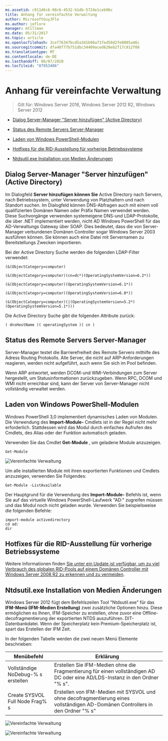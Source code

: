 ```yaml
---
ms.assetid: c911d6c6-98c6-4532-b1db-5724e1ceb96c
title: Anhang für vereinfachte Verwaltung
author: MicrosoftGuyJFlo
ms.author: joflore
manager: mtillman
ms.date: 05/31/2017
ms.topic: article
ms.openlocfilehash: 3cef76347bcd5a341b96a71fed58d2fe0085a46c
ms.sourcegitcommit: dfa48f77b751dbc34409aced628eb2f17c912f08
ms.translationtype: MT
ms.contentlocale: de-DE
ms.lasthandoff: 08/07/2020
ms.locfileid: "87953406"
---
```

# <a name="simplified-administration-appendix"></a>Anhang für vereinfachte Verwaltung

>Gilt für: Windows Server 2016, Windows Server 2012 R2, Windows Server 2012

-   [Dialog Server-Manager "Server hinzufügen" (Active Directory)](../../ad-ds/deploy/Simplified-Administration-Appendix.md#BKMK_AddServers)

-   [Status des Remote Servers Server-Manager](../../ad-ds/deploy/Simplified-Administration-Appendix.md#BKMK_ServerMgrStatus)

-   [Laden von Windows PowerShell-Modulen](../../ad-ds/deploy/Simplified-Administration-Appendix.md#BKMK_PSLoadModule)

-   [Hotfixes für die RID-Ausstellung für vorherige Betriebssysteme](../../ad-ds/deploy/Simplified-Administration-Appendix.md#BKMK_Rid)

-   [Ntdsutil.exe Installation von Medien Änderungen](../../ad-ds/deploy/Simplified-Administration-Appendix.md#BKMK_IFM)

## <a name="server-manager-add-servers-dialog-active-directory"></a><a name="BKMK_AddServers"></a>Dialog Server-Manager "Server hinzufügen" (Active Directory)

Im Dialogfeld **Server hinzufügen können Sie** Active Directory nach Servern, nach Betriebssystem, unter Verwendung von Platzhaltern und nach Standort suchen. Im Dialogfeld können DNS-Abfragen auch mit einem voll qualifizierten Domänen Namen oder Präfix Namen verwendet werden. Diese Suchvorgänge verwenden systemeigene DNS-und LDAP-Protokolle, die über .NET implementiert werden, nicht AD Windows PowerShell für das AD-Verwaltungs Gateway über SOAP. Dies bedeutet, dass die von Server-Manager verbundenen Domänen Controller sogar Windows Server 2003 ausführen können. Sie können auch eine Datei mit Servernamen zu Bereitstellungs Zwecken importieren.

Bei der Active Directory Suche werden die folgenden LDAP-Filter verwendet:

```
(&(ObjectCategory=computer)

(&(ObjectCategory=computer)(cn=dc*)(OperatingSystemVersion=6.2*))

(&(ObjectCategory=computer)(OperatingSystemVersion=6.1*))

(&(ObjectCategory=computer)(OperatingSystemVersion=6.0*))

(&(ObjectCategory=computer)(|(OperatingSystemVersion=5.2*)(OperatingSystemVersion=5.1*)))

```

Die Active Directory Suche gibt die folgenden Attribute zurück:

```
( dnsHostName )( operatingSystem )( cn )

```

## <a name="server-manager-remote-server-status"></a><a name="BKMK_ServerMgrStatus"></a>Status des Remote Servers Server-Manager
Server-Manager testet die Barrierefreiheit des Remote Servers mithilfe des Adress Routing Protokolls. Alle Server, die nicht auf ARP-Anforderungen reagieren, werden nicht aufgeführt, auch wenn Sie sich im Pool befinden.

Wenn ARP antwortet, werden DCOM-und WMI-Verbindungen zum Server hergestellt, um Statusinformationen zurückzugeben. Wenn RPC, DCOM und WMI nicht erreichbar sind, kann der Server von Server-Manager nicht vollständig verwaltet werden.

## <a name="windows-powershell-module-loading"></a><a name="BKMK_PSLoadModule"></a>Laden von Windows PowerShell-Modulen
Windows PowerShell 3,0 implementiert dynamisches Laden von Modulen. Die Verwendung des **Import-Module-** Cmdlets ist in der Regel nicht mehr erforderlich. Stattdessen wird das Modul durch einfaches Aufrufen des Cmdlets, des Alias oder der Funktion automatisch geladen.

Verwenden Sie das Cmdlet **Get-Module** , um geladene Module anzuzeigen.

```
Get-Module

```

![Vereinfachte Verwaltung](media/Simplified-Administration-Appendix/ADDS_PSGetModule.gif)

Um alle installierten Module mit ihren exportierten Funktionen und Cmdlets anzuzeigen, verwenden Sie Folgendes:

```
Get-Module -ListAvailable

```

Der Hauptgrund für die Verwendung des **Import-Module-** Befehls ist, wenn Sie auf das virtuelle Windows PowerShell-Laufwerk "AD:" zugreifen müssen und das Modul noch nicht geladen wurde. Verwenden Sie beispielsweise die folgenden Befehle:

```
import-module activedirectory
cd ad:
dir

```

## <a name="rid-issuance-hotfixes-for-previous-operating-systems"></a><a name="BKMK_Rid"></a>Hotfixes für die RID-Ausstellung für vorherige Betriebssysteme
Weitere Informationen finden [Sie unter ein Update ist verfügbar, um zu viel Verbrauch des globalen RID-Pools auf einem Domänen Controller mit Windows Server 2008 R2 zu erkennen und zu vermeiden](https://support.microsoft.com/kb/2618669).

## <a name="ntdsutilexe-install-from-media-changes"></a><a name="BKMK_IFM"></a>Ntdsutil.exe Installation von Medien Änderungen
Windows Server 2012 fügt dem Befehlszeilen Tool "Ntdsutil.exe" für das **IFM-Menü (IFM-Medien Erstellung)** zwei zusätzliche Optionen hinzu. Diese ermöglichen es Ihnen, IFM-Speicher zu erstellen, ohne zuvor eine Offline-decofragmentierung der exportierten NTDS auszuführen. DIT-Datenbankdatei. Wenn der Speicherplatz kein Premium-Speicherplatz ist, spart das Erstellen der IFM Zeit.

In der folgenden Tabelle werden die zwei neuen Menü Elemente beschrieben:

|Menübefehl|Erklärung|
|--|--|
|Vollständige NoDebug-% s erstellen|Erstellen Sie IFM-Medien ohne die Fragmentierung für einen vollständigen AD DC oder eine AD/LDS-Instanz in den Ordner "% s".|
|Create SYSVOL Full Node Frag% s|Erstellen von IFM-Medien mit SYSVOL und ohne decofragmentierung eines vollständigen AD-Domänen Controllers in den Ordner "% s"|

![Vereinfachte Verwaltung](media/Simplified-Administration-Appendix/ADDS_PSIFM.png)

![Vereinfachte Verwaltung](media/Simplified-Administration-Appendix/ADDS_PSIFMComplete.gif)
